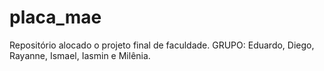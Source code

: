 # placa_mae
Repositório alocado o projeto final de faculdade. GRUPO: Eduardo, Diego, Rayanne, Ismael, Iasmin e Milênia.
